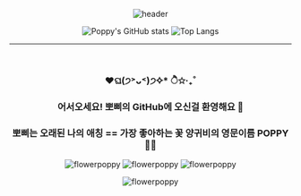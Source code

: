 <div align="center">
  
  ![header](https://capsule-render.vercel.app/api?type=waving&color=auto&height=300&section=header&text=✧*˚POPPY의GitHub˚*✧&capsule%20render&fontSize=60)   
  
  ![Poppy's GitHub stats](https://github-readme-stats.vercel.app/api?username=K-POPPY&show_icons=true&theme=radical)
  ![Top Langs](https://github-readme-stats.vercel.app/api/top-langs/?username=K-POPPY&6810779s&layout=compact&theme=radical)
  
  ---
  <br />

  ### ♥ଘ(੭˃ᴗ˂)੭✧* ੈ✩‧₊˚
  ### 어서오세요! 뽀삐의 GitHub에 오신걸 환영해요 👋
  ### 뽀삐는 오래된 나의 애칭 == 가장 좋아하는 꽃 양귀비의 영문이름 POPPY 👯🌱   
  
  ![flowerpoppy](https://res.cloudinary.com/dygttvrql/image/upload/v1635739623/portfolio_img/favicon/apple-icon-120x120_jz66st.png)
  ![flowerpoppy](https://res.cloudinary.com/dygttvrql/image/upload/v1635739623/portfolio_img/favicon/apple-icon-120x120_jz66st.png)
  ![flowerpoppy](https://res.cloudinary.com/dygttvrql/image/upload/v1635739623/portfolio_img/favicon/apple-icon-120x120_jz66st.png)   

  ![flowerpoppy](https://res.cloudinary.com/dygttvrql/image/upload/v1667876520/another/1486335211588_uzj30s.jpg)

</div>


<!--
![flowerpoppy](https://res.cloudinary.com/dygttvrql/image/upload/v1635739624/portfolio_img/logo_kdzuid.png)
**K-POPPY/K-POPPY** is a ✨ _special_ ✨ repository because its `README.md` (this file) appears on your GitHub profile.

Here are some ideas to get you started:

- 🔭 I’m currently working on ...
- 🌱 I’m currently learning ...
- 👯 I’m looking to collaborate on ...
- 🤔 I’m looking for help with ...
- 💬 Ask me about ...
- 📫 How to reach me: ...
- 😄 Pronouns: ...
- ⚡ Fun fact: ...
-->
